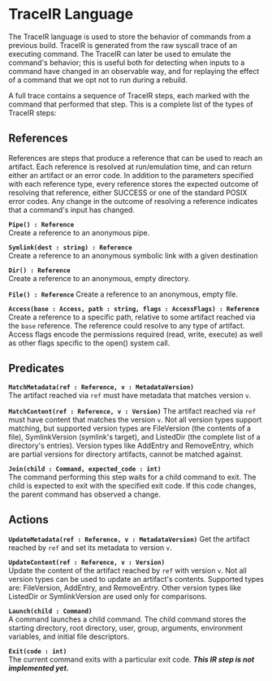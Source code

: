 # TraceIR Language
The TraceIR language is used to store the behavior of commands from a previous build. TraceIR is generated from the raw syscall trace of an executing command. The TraceIR can later be used to emulate the command's behavior; this is useful both for detecting when inputs to a command have changed in an observable way, and for replaying the effect of a command that we opt not to run during a rebuild.

A full trace contains a sequence of TraceIR steps, each marked with the command that performed that step. This is a complete list of the types of TraceIR steps:

## References
References are steps that produce a reference that can be used to reach an artifact. Each reference is resolved at run/emulation time, and can return either an artifact or an error code. In addition to the parameters specified with each reference type, every reference stores the expected outcome of resolving that reference, either SUCCESS or one of the standard POSIX error codes. Any change in the outcome of resolving a reference indicates that a command's input has changed.

**`Pipe() : Reference`**  
Create a reference to an anonymous pipe.

**`Symlink(dest : string) : Reference`**  
Create a reference to an anonymous symbolic link with a given destination

**`Dir() : Reference`**  
Create a reference to an anonymous, empty directory.

**`File() : Reference`**
Create a reference to an anonymous, empty file.

**`Access(base : Access, path : string, flags : AccessFlags) : Reference`**  
Create a reference to a specific path, relative to some artifact reached via the `base` reference. The reference could resolve to any type of artifact. Access flags encode the permissions required (read, write, execute) as well as other flags specific to the open() system call.

## Predicates
**`MatchMetadata(ref : Reference, v : MetadataVersion)`**  
The artifact reached via `ref` must have metadata that matches version `v`.

**`MatchContent(ref : Reference, v : Version)`**
The artifact reached via `ref` must have content that matches the version `v`. Not all version types support matching, but supported version types are FileVersion (the contents of a file), SymlinkVersion (symlink's target), and ListedDir (the complete list of a directory's entries).
Version types like AddEntry and RemoveEntry, which are partial versions for directory artifacts, cannot be matched against.

**`Join(child : Command, expected_code : int)`**  
The command performing this step waits for a child command to exit. The child is expected to exit with the specified exit code. If this code changes, the parent command has observed a change.

## Actions
**`UpdateMetadata(ref : Reference, v : MetadataVersion)`**
Get the artifact reached by `ref` and set its metadata to version `v`.

**`UpdateContent(ref : Reference, v : Version)`**  
Update the content of the artifact reached by `ref` with version `v`. Not all version types can be used to update an artifact's contents. Supported types are: FileVersion, AddEntry, and RemoveEntry. Other version types like ListedDir or SymlinkVersion are used only for comparisons.

**`Launch(child : Command)`**  
A command launches a child command. The child command stores the starting directory, root directory, user, group, arguments, environment variables, and initial file descriptors.

**`Exit(code : int)`**  
The current command exits with a particular exit code. ***This IR step is not implemented yet.***
